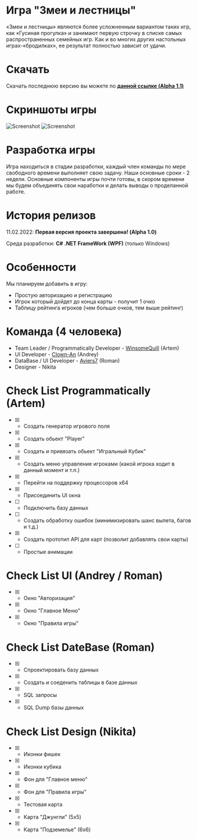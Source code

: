 # Игра "Змеи и лестницы"
«Змеи и лестницы» являются более усложненным вариантом таких игр, как «Гусиная прогулка» и занимают первую строчку в списке самых распространенных семейных игр. Как и во многих других настольных играх-«бродилках», ее результат полностью зависит от удачи.

# Скачать
Скачать последнюю версию вы можете по [__данной ссылке (Alpha 1.1)__](https://github.com/WinsomeQuill/SnakeAndLadders/releases/download/Alpha1.1/Alpha11.7z)

# Скриншоты игры
![Screenshot](https://i.imgur.com/5Hmqzcd.png)
![Screenshot](https://i.imgur.com/HXVVBeq.png)

# Разработка игры
Игра находиться в стадии разработки, каждый член команды по мере свободного времени выполняет свою задачу. Наши основные сроки - 2 недели.
Основные компоненты игры почти готовы, в скором времени мы будем объединять свои наработки и делать выводы о проделанной работе.

# История релизов
11.02.2022: __Первая версия проекта завершена! (Alpha 1.0)__

Среда разработки: __C# .NET FrameWork (WPF)__ (только Windows)

# Особенности
Мы планируем добавить в игру:
- Простую авторизацию и регистрацию
- Игрок который дойдет до конца карты - получит 1 очко
- Таблицу рейтинга игроков (чем больше очков, тем выше рейтинг)

# Команда (4 человека)
- Team Leader / Programmatically Developer - [WinsomeQuill](https://github.com/winsomequill) (Artem)
- UI Developer - [Clown-An](https://github.com/Clown-An) (Andrey)
- DataBase / UI Developer - [Aviers7](https://github.com/Aviers7) (Roman)
- Designer - Nikita

# Check List Programmatically (Artem)
  - [X] - Создать генератор игрового поля
  - [X] - Создать обьект "Player"
  - [X] - Создать и привязать обьект "Игральный Кубик"
  - [X] - Создать меню управление игроками (какой игрока ходит в данный момент и т.п.) 
  - [X] - Перейти на поддержку процессоров x64
  - [X] - Присоединить UI окна
  - [ ] - Подключить базу данных
  - [ ] - Создать обработку ошибок (минимизировать шанс вылета, багов и т.д.)
  - [X] - Создать прототип API для карт (позволит добавлять свои карты)
  - [ ] - Простые анимации

# Check List UI (Andrey / Roman)
- [X] - Окно "Авторизация"
- [X] - Окно "Главное Меню"
- [X] - Окно "Правила игры"

# Check List DateBase (Roman)
- [X] - Спроектировать базу данных
- [X] - Создать и соеденить таблицы в базе данных
- [X] - SQL запросы
- [X] - SQL Dump базы данных


# Check List Design (Nikita)
- [X] - Иконки фишек
- [X] - Иконки кубика
- [X] - Фон для "Главное меню"
- [X] - Фон для "Правила игры"
- [X] - Тестовая карта
- [X] - Карта "Джунгли" (5x5)
- [X] - Карта "Подземелье" (6x6)

